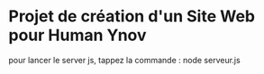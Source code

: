 # Projet de création d'un Site Web pour Human Ynov

pour lancer le server js, tappez la commande : node serveur.js
